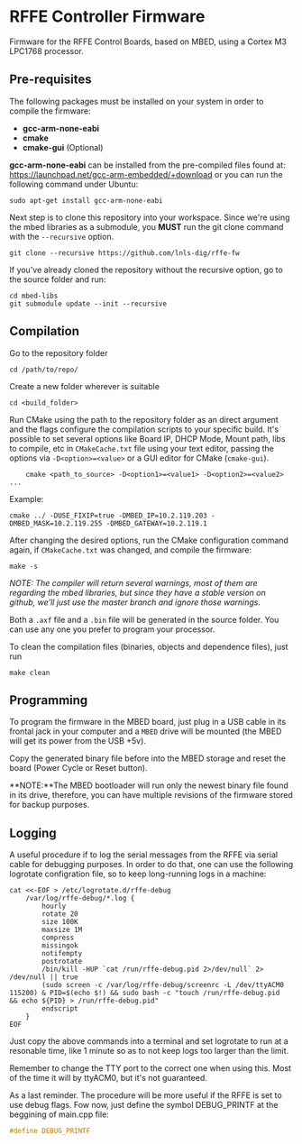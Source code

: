 # RFFE Controller Firmware

Firmware for the RFFE Control Boards, based on MBED, using a Cortex M3 LPC1768 processor.

## Pre-requisites

The following packages must be installed on your system in order to compile the firmware:
- **gcc-arm-none-eabi**
- **cmake**
- **cmake-gui** (Optional)

**gcc-arm-none-eabi** can be installed from the pre-compiled files found at: https://launchpad.net/gcc-arm-embedded/+download
or you can run the following command under Ubuntu:

	sudo apt-get install gcc-arm-none-eabi

Next step is to clone this repository into your workspace. Since we're using the mbed libraries as a submodule, you **MUST** run the git clone command with the `--recursive` option.

	git clone --recursive https://github.com/lnls-dig/rffe-fw

If you've already cloned the repository without the recursive option, go to the source folder and run:

	cd mbed-libs
	git submodule update --init --recursive

## Compilation

Go to the repository folder

	cd /path/to/repo/

Create a new folder wherever is suitable

	cd <build_folder>

Run CMake using the path to the repository folder as an direct argument and the flags configure the compilation scripts to your specific build. It's possible to set several options like Board IP, DHCP Mode, Mount path, libs to compile, etc in `CMakeCache.txt` file using your text editor, passing the options via `-D<option>=<value>` or a GUI editor for CMake (`cmake-gui`).

        cmake <path_to_source> -D<option1>=<value1> -D<option2>=<value2> ...

Example:

	cmake ../ -DUSE_FIXIP=true -DMBED_IP=10.2.119.203 -DMBED_MASK=10.2.119.255 -DMBED_GATEWAY=10.2.119.1

After changing the desired options, run the CMake configuration command again, if `CMakeCache.txt` was changed, and compile the firmware:

	make -s

*NOTE: The compiler will return several warnings, most of them are regarding the mbed libraries, but since they have a stable version on github, we'll just use the master branch and ignore those warnings.*

Both a `.axf` file and a `.bin` file will be generated in the source folder. You can use any one you prefer to program your processor.

To clean the compilation files (binaries, objects and dependence files), just run

	make clean

## Programming

To program the firmware in the MBED board, just plug in a USB cable in its frontal jack in your computer and a `MBED` drive will be mounted (the MBED will get its power from the USB +5v).

Copy the generated binary file before into the MBED storage and reset the board (Power Cycle or Reset button).

**NOTE:**The MBED bootloader will run only the newest binary file found in its drive, therefore, you can have multiple revisions of the firmware stored for backup purposes.

## Logging

A useful procedure if to log the serial messages from the RFFE via serial cable for debugging purposes. In order to do that, one can use the following logrotate configration file, so to keep long-running logs in a machine:

```
cat <<-EOF > /etc/logrotate.d/rffe-debug
	/var/log/rffe-debug/*.log {
	    hourly
	    rotate 20
	    size 100K
	    maxsize 1M
	    compress
	    missingok
	    notifempty
	    postrotate
	    /bin/kill -HUP `cat /run/rffe-debug.pid 2>/dev/null` 2> /dev/null || true
	    (sudo screen -c /var/log/rffe-debug/screenrc -L /dev/ttyACM0 115200) & PID=$(echo $!) && sudo bash -c "touch /run/rffe-debug.pid  && echo ${PID} > /run/rffe-debug.pid"
	    endscript
	}
EOF
```

Just copy the above commands into a terminal and set logrotate to run at a resonable time, like 1 minute so as to not keep logs too larger than the limit.

Remember to change the TTY port to the correct one when using this. Most of the time it will by ttyACM0, but it's not guaranteed.

As a last reminder. The procedure will be more useful if the RFFE is set to use debug flags. Fow now, just define the symbol DEBUG_PRINTF at the beggining of main.cpp file:

```c
#define DEBUG_PRINTF

```
